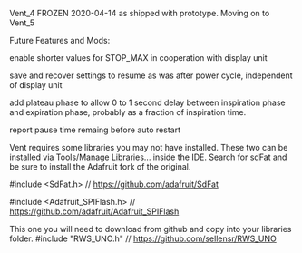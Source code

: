 Vent_4 FROZEN 2020-04-14 as shipped with prototype. Moving on to Vent_5

  Future Features and Mods:
  
  enable shorter values for STOP_MAX in cooperation with display unit
  
  save and recover settings to resume as was after power cycle, independent of display unit
  
  add plateau phase to allow 0 to 1 second delay between inspiration phase and expiration phase, probably as a fraction of inspiration time.
  
  report pause time remaing before auto restart

  Vent requires some libraries you may not have installed. These two can be installed
  via Tools/Manage Libraries... inside the IDE. Search for sdFat and be sure to install
  the Adafruit fork of the original. 
  
  #include <SdFat.h>                // https://github.com/adafruit/SdFat
  
  #include <Adafruit_SPIFlash.h>    // https://github.com/adafruit/Adafruit_SPIFlash
  
  This one you will need to download from github and copy into your libraries folder.
  #include "RWS_UNO.h"    // https://github.com/sellensr/RWS_UNO

